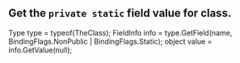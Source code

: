 ## Get the `private static` field value for class.

  Type type = typeof(TheClass);
  FieldInfo info = type.GetField(name, BindingFlags.NonPublic | BindingFlags.Static);
  object value = info.GetValue(null);
